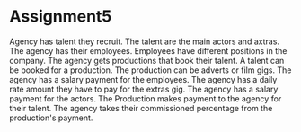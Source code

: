 # Assignment5
Agency has talent they recruit.
The talent are the main actors and axtras.
The agency has their employees.
Employees have different positions in the company.
The agency gets productions that book their talent.
A talent can be booked for a production.
The production can be adverts or film gigs.
The agency has a salary payment for the employees.
The agency has a daily rate amount they have to pay for the extras gig.
The agency has a salary payment for the actors.
The Production makes payment to the agency for their talent.
The agency takes their commissioned percentage from the production's payment.

